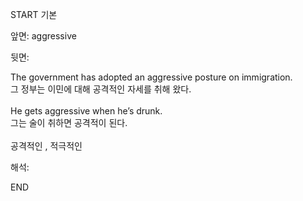 START
기본

앞면:
aggressive


뒷면:
<div>The government has adopted an aggressive posture on immigration. </div><div><div>그 정부는 이민에 대해 공격적인 자세를 취해 왔다.</div></div><div><br></div><div><div>He gets aggressive when he’s drunk. </div><div><div>그는 술이 취하면 공격적이 된다.</div></div></div><div><br></div><div>공격적인 , 적극적인</div>


해석:

END